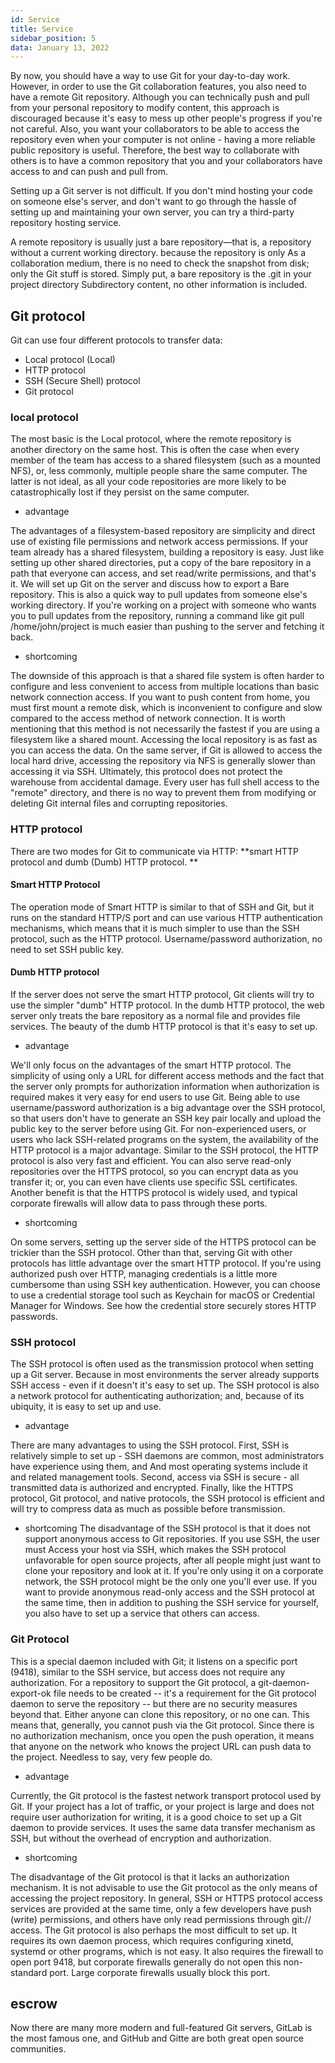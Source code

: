 ```yaml
---
id: Service
title: Service
sidebar_position: 5
data: January 13, 2022
---
```


By now, you should have a way to use Git for your day-to-day work. However, in order to use the Git collaboration features, you also need to have a remote Git repository. Although you can technically push and pull from your personal repository to modify content, this approach is discouraged because it's easy to mess up other people's progress if you're not careful. Also, you want your collaborators to be able to access the repository even when your computer is not online - having a more reliable public repository is useful. Therefore, the best way to collaborate with others is to have a common repository that you and your collaborators have access to and can push and pull from.

Setting up a Git server is not difficult. If you don't mind hosting your code on someone else's server, and don't want to go through the hassle of setting up and maintaining your own server, you can try a third-party repository hosting service.

A remote repository is usually just a bare repository—that is, a repository without a current working directory. because the repository is only
As a collaboration medium, there is no need to check the snapshot from disk; only the Git stuff is stored. Simply put, a bare repository is the .git in your project directory
Subdirectory content, no other information is included.

## Git protocol

Git can use four different protocols to transfer data:

-   Local protocol (Local)
-   HTTP protocol
-   SSH (Secure Shell) protocol
-   Git protocol

### local protocol

The most basic is the Local protocol, where the remote repository is another directory on the same host. This is often the case when every member of the team has access to a shared filesystem (such as a mounted NFS), or, less commonly, multiple people share the same computer. The latter is not ideal, as all your code repositories are more likely to be catastrophically lost if they persist on the same computer.

-   advantage

The advantages of a filesystem-based repository are simplicity and direct use of existing file permissions and network access permissions. If your team already has a shared filesystem, building a repository is easy. Just like setting up other shared directories, put a copy of the bare repository in a path that everyone can access, and set read/write permissions, and that's it. We will set up Git on the server and discuss how to export a Bare repository. This is also a quick way to pull updates from someone else's working directory. If you're working on a project with someone who wants you to pull updates from the repository, running a command like git pull /home/john/project is much easier than pushing to the server and fetching it back.

-   shortcoming

The downside of this approach is that a shared file system is often harder to configure and less convenient to access from multiple locations than basic network connection access. If you want to push content from home, you must first mount a remote disk, which is inconvenient to configure and slow compared to the access method of network connection. It is worth mentioning that this method is not necessarily the fastest if you are using a filesystem like a shared mount. Accessing the local repository is as fast as you can access the data. On the same server, if Git is allowed to access the local hard drive, accessing the repository via NFS is generally slower than accessing it via SSH. Ultimately, this protocol does not protect the warehouse from accidental damage. Every user has full shell access to the "remote" directory, and there is no way to prevent them from modifying or deleting Git internal files and corrupting repositories.

### HTTP protocol

There are two modes for Git to communicate via HTTP: **smart HTTP protocol and dumb (Dumb) HTTP protocol. **

#### Smart HTTP Protocol

The operation mode of Smart HTTP is similar to that of SSH and Git, but it runs on the standard HTTP/S port and can use various HTTP authentication mechanisms, which means that it is much simpler to use than the SSH protocol, such as the HTTP protocol. Username/password authorization, no need to set SSH public key.

#### Dumb HTTP protocol

If the server does not serve the smart HTTP protocol, Git clients will try to use the simpler "dumb" HTTP protocol. In the dumb HTTP protocol, the web server only treats the bare repository as a normal file and provides file services. The beauty of the dumb HTTP protocol is that it's easy to set up.

-   advantage

We'll only focus on the advantages of the smart HTTP protocol. The simplicity of using only a URL for different access methods and the fact that the server only prompts for authorization information when authorization is required makes it very easy for end users to use Git. Being able to use username/password authorization is a big advantage over the SSH protocol, so that users don't have to generate an SSH key pair locally and upload the public key to the server before using Git. For non-experienced users, or users who lack SSH-related programs on the system, the availability of the HTTP protocol is a major advantage. Similar to the SSH protocol, the HTTP protocol is also very fast and efficient. You can also serve read-only repositories over the HTTPS protocol, so you can encrypt data as you transfer it; or, you can even have clients use specific SSL certificates. Another benefit is that the HTTPS protocol is widely used, and typical corporate firewalls will allow data to pass through these ports.

-   shortcoming

On some servers, setting up the server side of the HTTPS protocol can be trickier than the SSH protocol. Other than that, serving Git with other protocols has little advantage over the smart HTTP protocol. If you're using authorized push over HTTP, managing credentials is a little more cumbersome than using SSH key authentication. However, you can choose to use a credential storage tool such as Keychain for macOS or Credential Manager for Windows. See how the credential store securely stores HTTP passwords.

### SSH protocol

The SSH protocol is often used as the transmission protocol when setting up a Git server. Because in most environments the server already supports SSH access - even if it doesn't it's easy to set up. The SSH protocol is also a network protocol for authenticating authorization; and, because of its ubiquity, it is easy to set up and use.

-   advantage

There are many advantages to using the SSH protocol. First, SSH is relatively simple to set up - SSH daemons are common, most administrators have experience using them, and
And most operating systems include it and related management tools. Second, access via SSH is secure - all transmitted data is authorized and encrypted. Finally, like the HTTPS protocol, Git protocol, and native protocols, the SSH protocol is efficient and will try to compress data as much as possible before transmission.

-   shortcoming
    The disadvantage of the SSH protocol is that it does not support anonymous access to Git repositories. If you use SSH, the user must
    Access your host via SSH, which makes the SSH protocol unfavorable for open source projects, after all people might just want to clone your repository and look at it. If you're only using it on a corporate network, the SSH protocol might be the only one you'll ever use. If you want to provide anonymous read-only access and the SSH protocol at the same time, then in addition to pushing the SSH service for yourself, you also have to set up a service that others can access.

### Git Protocol

This is a special daemon included with Git; it listens on a specific port (9418), similar to the SSH service, but access does not require any authorization. For a repository to support the Git protocol, a git-daemon-export-ok file needs to be created -- it's a requirement for the Git protocol daemon to serve the repository -- but there are no security measures beyond that. Either anyone can clone this repository, or no one can. This means that, generally, you cannot push via the Git protocol. Since there is no authorization mechanism, once you open the push operation, it means that anyone on the network who knows the project URL can push data to the project. Needless to say, very few people do.

-   advantage

Currently, the Git protocol is the fastest network transport protocol used by Git. If your project has a lot of traffic, or your project is large and does not require user authorization for writing, it is a good choice to set up a Git daemon to provide services. It uses the same data transfer mechanism as SSH, but without the overhead of encryption and authorization.

-   shortcoming

The disadvantage of the Git protocol is that it lacks an authorization mechanism. It is not advisable to use the Git protocol as the only means of accessing the project repository. In general, SSH or HTTPS protocol access services are provided at the same time, only a few developers have push (write) permissions, and others have only read permissions through git:// access. The Git protocol is also perhaps the most difficult to set up. It requires its own daemon process, which requires configuring xinetd, systemd or other programs, which is not easy. It also requires the firewall to open port 9418, but corporate firewalls generally do not open this non-standard port. Large corporate firewalls usually block this port.

## escrow

Now there are many more modern and full-featured Git servers, GitLab is the most famous one, and GitHub and Gitte are both great open source communities.
